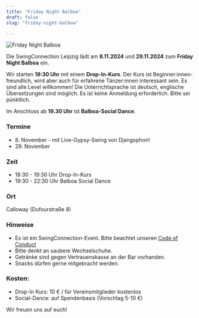 ```yaml
---
title: "Friday Night Balboa"
draft: false
slug: "friday-night-balboa"

---
```


![Friday Night Balboa](../slider_friday_night_balboa.png)

Die SwingConnection Leipzig lädt am **8.11.2024** und **29.11.2024** zum **Friday Night Balboa** ein.

Wir starten **18:30 Uhr** mit einem **Drop-In-Kurs**. Der Kurs ist Beginner:innen-freundlich, wird aber auch für erfahrene Tänzer:innen interessant sein. Es sind alle Level willkommen! Die Unterrichtsprache ist deutsch, englische Übersetzungen sind möglich. Es ist keine Anmeldung erforderlich. Bitte sei pünktlich.

Im Anschluss ab **19.30 Uhr** ist **Balboa-Social Dance**. 

### Termine
- 8\. November - mit Live-Gypsy-Swing von Djangophon!
- 29\. November

### Zeit
- 18:30 - 19:30 Uhr Drop-In-Kurs
- 19:30 - 22:30 Uhr Balboa Social Dance

### Ort
Calloway (Dufourstraße 8)

### Hinweise
- Es ist ein SwingConnection-Event. Bitte beachtet unseren [Code of Conduct](../Code_of_Conduct_-_Kurse.pdf)
- Bitte denkt an saubere Wechselschuhe.  
- Getränke sind gegen Vertrauenskasse an der Bar vorhanden.  
- Snacks dürfen gerne mitgebracht werden.  

### Kosten:
- Drop-In Kurs: 10 € / für Vereinsmitglieder kostenlos
- Social-Dance: auf Spendenbasis (Vorschlag 5-10 €)

Wir freuen uns auf euch! 
